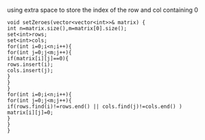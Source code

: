 using extra space to store the index of the row and col containing 0
```
void setZeroes(vector<vector<int>>& matrix) {
int n=matrix.size(),m=matrix[0].size();
set<int>rows;
set<int>cols;
for(int i=0;i<n;i++){
for(int j=0;j<m;j++){
if(matrix[i][j]==0){
rows.insert(i);
cols.insert(j);
}
}
}
for(int i=0;i<n;i++){
for(int j=0;j<m;j++){
if(rows.find(i)!=rows.end() || cols.find(j)!=cols.end() )
matrix[i][j]=0;
}
}
}
```
​
​